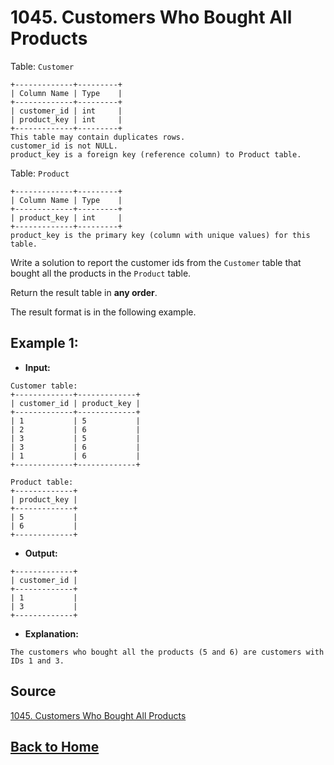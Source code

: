 # **1045. Customers Who Bought All Products**

Table: ``Customer``

```
+-------------+---------+
| Column Name | Type    |
+-------------+---------+
| customer_id | int     |
| product_key | int     |
+-------------+---------+
This table may contain duplicates rows. 
customer_id is not NULL.
product_key is a foreign key (reference column) to Product table.
```

Table: ``Product``

```
+-------------+---------+
| Column Name | Type    |
+-------------+---------+
| product_key | int     |
+-------------+---------+
product_key is the primary key (column with unique values) for this table.
```

Write a solution to report the customer ids from the ``Customer`` table that bought all the products in the ``Product`` table.

Return the result table in **any order**.

The result format is in the following example.

## **Example 1:**

- **Input:**

```
Customer table:
+-------------+-------------+
| customer_id | product_key |
+-------------+-------------+
| 1           | 5           |
| 2           | 6           |
| 3           | 5           |
| 3           | 6           |
| 1           | 6           |
+-------------+-------------+

Product table:
+-------------+
| product_key |
+-------------+
| 5           |
| 6           |
+-------------+
```

- **Output:**

```
+-------------+
| customer_id |
+-------------+
| 1           |
| 3           |
+-------------+
```

- **Explanation:**

```
The customers who bought all the products (5 and 6) are customers with IDs 1 and 3.
```


## **Source**

[1045. Customers Who Bought All Products](https://leetcode.com/problems/customers-who-bought-all-products)


## **[Back to Home](../)**